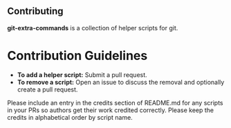 ## Contributing

**git-extra-commands** is a collection of helper scripts for git.

# Contribution Guidelines

- **To add a helper script:** Submit a pull request.
- **To remove a script:** Open an issue to discuss the removal and optionally create a pull request.

Please include an entry in the credits section of README.md for any scripts in your PRs so authors get their work credited correctly. Please keep the credits in alphabetical order by script name.
